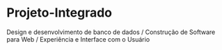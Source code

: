 # Projeto-Integrado
Design e desenvolvimento de banco de dados / Construção de Software para Web / Experiência e Interface com o Usuário
